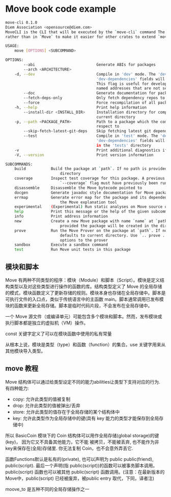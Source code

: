 # Move book code example

```bash
move-cli 0.1.0
Diem Association <opensource@diem.com>
MoveCLI is the CLI that will be executed by the `move-cli` command The `cmd` argument is added here
rather than in `Move` to make it easier for other crates to extend `move-cli`

USAGE:
    move [OPTIONS] <SUBCOMMAND>

OPTIONS:
        --abi                           Generate ABIs for packages
        --arch <ARCHITECTURE>
    -d, --dev                           Compile in 'dev' mode. The 'dev-addresses' and
                                        'dev-dependencies' fields will be used if this flag is set.
                                        This flag is useful for development of packages that expose
                                        named addresses that are not set to a specific value
        --doc                           Generate documentation for packages
        --fetch-deps-only               Only fetch dependency repos to MOVE_HOME
        --force                         Force recompilation of all packages
    -h, --help                          Print help information
        --install-dir <INSTALL_DIR>     Installation directory for compiled artifacts. Defaults to
                                        current directory
    -p, --path <PACKAGE_PATH>           Path to a package which the command should be run with
                                        respect to
        --skip-fetch-latest-git-deps    Skip fetching latest git dependencies
        --test                          Compile in 'test' mode. The 'dev-addresses' and
                                        'dev-dependencies' fields will be used along with any code
                                        in the 'tests' directory
    -v                                  Print additional diagnostics if available
    -V, --version                       Print version information

SUBCOMMANDS:
    build           Build the package at `path`. If no path is provided defaults to current
                        directory
    coverage        Inspect test coverage for this package. A previous test run with the
                        `--coverage` flag must have previously been run
    disassemble     Disassemble the Move bytecode pointed to
    docgen          Generate javadoc style documentation for Move packages
    errmap          Generate error map for the package and its dependencies at `path` for use by
                        the Move explanation tool
    experimental    (Experimental) Run static analyses on Move source or bytecode
    help            Print this message or the help of the given subcommand(s)
    info            Print address information
    new             Create a new Move package with name `name` at `path`. If `path` is not
                        provided the package will be created in the directory `name`
    prove           Run the Move Prover on the package at `path`. If no path is provided
                        defaults to current directory. Use `.. prove .. -- <options>` to pass on
                        options to the prover
    sandbox         Execute a sandbox command
    test            Run Move unit tests in this package
```

## 模块和脚本

Move 有两种不同类型的程序：模块（Module）和脚本（Script）。模块是定义结构类型以及对这些类型进行操作的函数的库。结构类型定义了 Move 的全局存储的模式，模块函数定义了更新存储的规则。模块本身也存储在全局存储中。脚本是可执行文件的入口点，类似于传统语言中的主函数 main。脚本通常调用已发布模块的函数来更新全局存储。脚本是临时代码片段，不会发布在全局存储中。

一个 Move 源文件（或编译单元）可能包含多个模块和脚本。然而，发布模块或执行脚本都是独立的虚拟机（VM）操作。

const 关键字定义了可以在模块函数中使用的私有常量

从根本上说，模块是类型（type）和函数（function）的集合。use 关键字用来从其他模块导入类型。

## move 教程

Move 结构体可以通过给类型设定不同的能力abilities让类型下支持对应的行为. 有四种能力:

- copy: 允许此类型的值被复制
- drop: 允许此类型的值被弹出/丢弃
- store: 允许此类型的值存在于全局存储的某个结构体中
- key: 允许此类型作为全局存储中的键(具有 key 能力的类型才能保存到全局存储中)

所以 BasicCoin 模块下的 Coin 结构体可以用作全局存储(global storage)的键(key)， 因为它又不具备其他能力，它不能 被拷贝，不能被丢弃, 也不能作为非key来保存在(全局)存储里. 你无法复制 Coin，也不会意外弄丢它.

函数Functions默认是私有的(private), 也可以声明为 public public(friend), public(script). 最后一个声明(指 public(script))的函数可以被事务脚本调用。public(script) 函数也可以被其他 public(script) 函数调用。(注意：在最新版本的 Move中，public(script) 已经被废弃，被public entry 取代，下同，译者注)

moove_to 是五种不同的全局存储操作之一